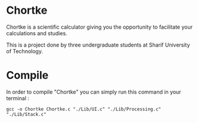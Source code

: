 # Chortke
Chortke is a scientific calculator giving you the opportunity to facilitate your calculations and studies.

This is a project done by three undergraduate students at Sharif University of Technology.
# Compile
In order to compile "Chortke" you can simply run this command in your terminal :
```
gcc -o Chortke Chortke.c "./Lib/UI.c" "./Lib/Processing.c" "./Lib/Stack.c"
```
